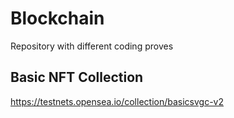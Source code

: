 # Blockchain
Repository with different coding proves

## Basic NFT Collection
https://testnets.opensea.io/collection/basicsvgc-v2
